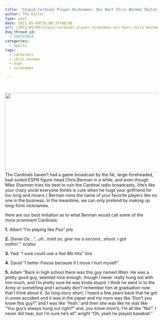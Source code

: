 ```yaml
---
title: 'Stupid Cardinal Player Nicknames: Our Best Chris Berman Imitation'
author: The Editor
type: post
date: 2011-05-09T16:00:37+00:00
url: /2011/05/09/stupid-cardinal-player-nicknames-our-best-chris-berman-imitation/
dsq_thread_id:
  - 299325464
categories:
  - Sports
tags:
  - cardinals
  - chris berman
  - espn
  - nicknames

---
```

<p style="text-align: left;">
  &nbsp;
</p>

<p style="text-align: left;">
  <a href="http://media.punchingkitty.com/wordpress/2011/05/berman.jpeg"><img class="aligncenter size-full wp-image-9830" title="berman" src="http://media.punchingkitty.com/wordpress/2011/05/berman.jpeg" alt="" width="600" height="261" /></a>The Cardinals haven&#8217;t had a game broadcast by the fat, large-foreheaded, bad-suited ESPN figure-head Chris Berman in a while, and even though Mike Shannon tries his best to ruin the Cardinal radio broadcasts, (He&#8217;s like your crazy uncle everyone thinks is cute when he hugs your girlfriend for too long and moans.) Berman ruins the name of your favorite players like no one in the business. In the meantime, we can only pretend by making up long-form nicknames.
</p>

<p style="text-align: left;">
  Here are our best imitation as to what Berman would call some of the more prominent Cardinals:
</p>

**1.** Albert &#8220;I&#8217;m playing like _Poo_&#8221; _jols_

**2.** _Daniel _De_&#8230;&#8221;&#8230;uh&#8230;hold on, give me a second&#8230;shoot. I got nothin&#8217;.&#8221; _scalso__

**3.** Yadi &#8220;I sure could use a few _Mo_ hits&#8221; _lina_

**4.** David &#8220;I better _Freese_ because if I move I hurt myself&#8221;

**5.** Adam &#8220;Back in high school there was this guy named _Wain_. He was a pretty good guy, seemed nice enough, though I never really hung out with him much, and I&#8217;m pretty sure he was kinda stupid. I think he went in to the Army or something and I actually don&#8217;t remember him at graduation now that I think about it. So long story short, I heard a few years back that he got in some accident and it was in the paper and my mom was like &#8216;Don&#8217;t you know this guy?&#8221; and I was like &#8216;Yeah.&#8217; and then she was like he was like &#8220;You guy&#8217;s always hung out right?&#8221; and, you know mom&#8217;s, I&#8217;m all like &#8220;No!&#8221;. I never did hear, but I&#8217;m sure he&#8217;s all&#8221; _wright_ &#8220;Oh, yeah he played baseball.&#8221;